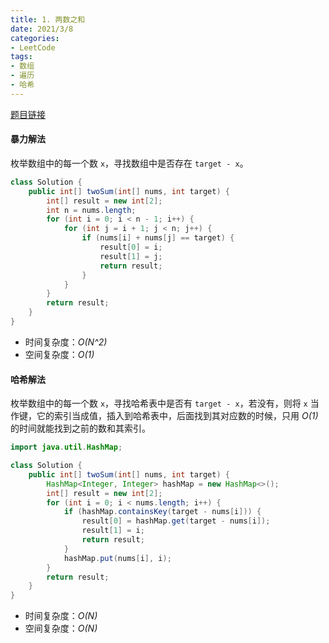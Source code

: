 ```yaml
---
title: 1. 两数之和
date: 2021/3/8
categories:
- LeetCode
tags:
- 数组
- 遍历
- 哈希
---
```


[题目链接](https://leetcode-cn.com/problems/two-sum/)

#### 暴力解法

枚举数组中的每一个数 `x`，寻找数组中是否存在 `target - x`。

```java
class Solution {
    public int[] twoSum(int[] nums, int target) {
        int[] result = new int[2];
        int n = nums.length;
        for (int i = 0; i < n - 1; i++) {
            for (int j = i + 1; j < n; j++) {
                if (nums[i] + nums[j] == target) {
                    result[0] = i;
                    result[1] = j;
                    return result;
                }
            }
        }
        return result;
    }
}
```

- 时间复杂度：*O(N^2)*
- 空间复杂度：*O(1)*

#### 哈希解法

枚举数组中的每一个数 `x`，寻找哈希表中是否有 `target - x`，若没有，则将 `x` 当作键，它的索引当成值，插入到哈希表中，后面找到其对应数的时候，只用 *O(1)* 的时间就能找到之前的数和其索引。

```java
import java.util.HashMap;

class Solution {
    public int[] twoSum(int[] nums, int target) {
        HashMap<Integer, Integer> hashMap = new HashMap<>();
        int[] result = new int[2];
        for (int i = 0; i < nums.length; i++) {
            if (hashMap.containsKey(target - nums[i])) {
                result[0] = hashMap.get(target - nums[i]);
                result[1] = i;
                return result;
            }
            hashMap.put(nums[i], i);
        }
        return result;
    }
}
```

- 时间复杂度：*O(N)*
- 空间复杂度：*O(N)*